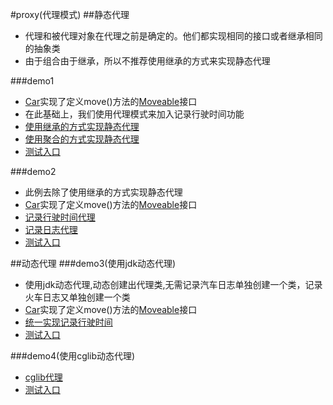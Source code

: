#proxy(代理模式)
##静态代理
* 代理和被代理对象在代理之前是确定的。他们都实现相同的接口或者继承相同的抽象类
* 由于组合由于继承，所以不推荐使用继承的方式来实现静态代理

###demo1
* [Car](https://github.com/l81893521/design-pattern-example/blob/master/src/main/java/proxy/demo1/Car.java)实现了定义move()方法的[Moveable](https://github.com/l81893521/design-pattern-example/blob/master/src/main/java/proxy/demo1/Moveable.java)接口
* 在此基础上，我们使用代理模式来加入记录行驶时间功能
* [使用继承的方式实现静态代理](https://github.com/l81893521/design-pattern-example/blob/master/src/main/java/proxy/demo1/CarTimeProxyByInheritance.java)
* [使用聚合的方式实现静态代理](https://github.com/l81893521/design-pattern-example/blob/master/src/main/java/proxy/demo1/CarTimeProxyByComposition.java)
* [测试入口](https://github.com/l81893521/design-pattern-example/blob/master/src/main/java/proxy/demo1/test/Test.java)

###demo2
* 此例去除了使用继承的方式实现静态代理
* [Car](https://github.com/l81893521/design-pattern-example/blob/master/src/main/java/proxy/demo2/Car.java)实现了定义move()方法的[Moveable](https://github.com/l81893521/design-pattern-example/blob/master/src/main/java/proxy/demo2/Moveable.java)接口
* [记录行驶时间代理](https://github.com/l81893521/design-pattern-example/blob/master/src/main/java/proxy/demo2/CarTimeProxy.java)
* [记录日志代理](https://github.com/l81893521/design-pattern-example/blob/master/src/main/java/proxy/demo2/CarLogProxy.java)
* [测试入口](https://github.com/l81893521/design-pattern-example/tree/master/src/main/java/proxy/demo2/test/Test.java)

##动态代理
###demo3(使用jdk动态代理)
* 使用jdk动态代理,动态创建出代理类,无需记录汽车日志单独创建一个类，记录火车日志又单独创建一个类
* [Car](https://github.com/l81893521/design-pattern-example/blob/master/src/main/java/proxy/demo3/Car.java)实现了定义move()方法的[Moveable](https://github.com/l81893521/design-pattern-example/blob/master/src/main/java/proxy/demo3/Moveable.java)接口
* [统一实现记录行驶时间](https://github.com/l81893521/design-pattern-example/blob/master/src/main/java/proxy/demo3/TimeHandler.java)
* [测试入口](https://github.com/l81893521/design-pattern-example/tree/master/src/main/java/proxy/demo3/test/Test.java)

###demo4(使用cglib动态代理)
* [cglib代理](https://github.com/l81893521/design-pattern-example/blob/master/src/main/java/proxy/demo4/CglibProxy.java)
* [测试入口](https://github.com/l81893521/design-pattern-example/blob/master/src/main/java/proxy/demo4/Test.java)
